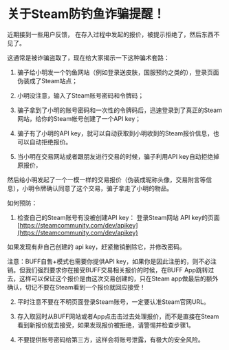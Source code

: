 # 关于Steam防钓鱼诈骗提醒！

近期接到一些用户反馈， 在存入过程中发起的报价，被提示拒绝了，然后东西不见了。

这通常是被诈骗盗取了，现在给大家揭示一下这种骗术套路：

1. 骗子给小明发一个钓鱼网站（例如登录送皮肤，国服预约之类的），登录页面伪装成了Steam站点；

2. 小明没注意，输入了Steam账号密码和令牌码；

3. 骗子拿到了小明的账号密码和一次性的令牌码后，迅速登录到了真正的Steam网站，给你的Steam帐号创建了一个API key；

4. 骗子有了小明的API key，就可以自动获取到小明收到的Steam报价信息，也可以自动拒绝报价。

5. 当小明在交易网站或者跟朋友进行交易的时候，骗子利用API key自动拒绝掉原报价，

然后给小明发起了一个一模一样的交易报价（伪装成昵称头像，交易附言等信息），小明令牌确认同意了这个交易，骗子拿走了小明的物品。

如何预防：

1. 检查自己的Steam账号有没被创建API key：
 登录Steam网站 API key的页面 [https://steamcommunity.com/dev/apikey](https://steamcommunity.com/dev/apikey) 

 如果发现有非自己创建的 api key，赶紧撤销删除它，并修改密码。

 注意：BUFF自售+模式也需要你提供API key，如果你是因此注册的，则不必注销。但我们强烈要求你在接受BUFF交易相关报价的时候，在BUFF App跳转过去，这样可以保证这个报价是由这次交易创建的，只在Steam app做最后的额外确认，切记不要在Steam看到一个报价就回应接受！

2. 平时注意不要在不明页面登录Steam账号，一定要认准Steam官网URL。

3. 存入取回时从BUFF网站或者App点击击过去处理报价，而不是直接在Steam看到新报价就去接受，如果发现报价被拒绝，请警惕并检查步骤1。

4. 不要提供账号密码给第三方，这样会将账号泄露，有极大的安全风险。

